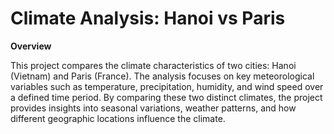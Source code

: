 # Climate Analysis: Hanoi vs Paris

**Overview**

This project compares the climate characteristics of two cities: Hanoi (Vietnam) and Paris (France). The analysis focuses on key meteorological variables such as temperature, precipitation, humidity, and wind speed over a defined time period. By comparing these two distinct climates, the project provides insights into seasonal variations, weather patterns, and how different geographic locations influence the climate.
